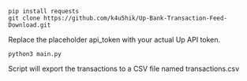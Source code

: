 ```
pip install requests
git clone https://github.com/k4u5hik/Up-Bank-Transaction-Feed-Download.git
```

Replace the placeholder api_token with your actual Up API token.

```
python3 main.py
```

Script will export the transactions to a CSV file named transactions.csv
